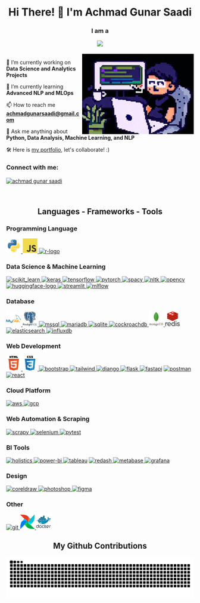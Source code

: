 <div align="center">
    <h1>Hi There! 👋 I'm Achmad Gunar Saadi</h1>
</div>
<div align="center">
    <h3>I am a </h3>
        <img  src="https://readme-typing-svg.herokuapp.com/?font=Righteous&size=30&center=true&vCenter=false&width=500&height=50&duration=4500&color=2CB600&lines=Data+Analyst;Data+Scientist;Python+Specialist;Machine+Learning+Specialist;UX+Design+Enthusiast;Book+Reader+:)" /> 
       </div>
<br>
<div align="rigth">
<img align="right" alt="coding-at-the-weekend" width="300" src="./happy-coding-image.png/"/>
</div>
<div align="left">

🔭 I’m currently working on **Data Science and Analytics Projects**

🌱 I’m currently learning **Advanced NLP and MLOps**

📫 How to reach me **achmadgunarsaadi@gmail.com**

💬 Ask me anything about **Python, Data Analysis, Machine Learning, and NLP**

🛠️ Here is [my portfolio](https://www.datascienceportfol.io/achmadgunarsaadi), let's collaborate! :)

</div>
</div>
<h3 align="left">Connect with me:</h3>
<p align="left">
<a href="https://linkedin.com/in/achmad gunar saadi" target="blank"><img align="center" src="https://raw.githubusercontent.com/rahuldkjain/github-profile-readme-generator/master/src/images/icons/Social/linked-in-alt.svg" alt="achmad gunar saadi" height="30" width="40" /></a>
</p>
<br/>
<h2 align="center">Languages -  Frameworks - Tools</h2>
<h3 align="left">Programming Language</h3>
<p align="left"> 
<a href="https://www.python.org" target="_blank" rel="noreferrer"> <img src="https://raw.githubusercontent.com/devicons/devicon/master/icons/python/python-original.svg" alt="python" width="40" height="40"/> </a>
<a href="https://developer.mozilla.org/en-US/docs/Web/JavaScript" target="_blank" rel="noreferrer"> <img src="https://raw.githubusercontent.com/devicons/devicon/master/icons/javascript/javascript-original.svg" alt="javascript" width="40" height="40"/> </a>
<a href="https://www.r-project.org/" target="_blank" rel="noreferrer"> <img src="https://www.r-project.org/logo/Rlogo.svg" alt="r-logo" width="40" height="40"/></a>
<!-- <a href="https://www.mathworks.com/" target="_blank" rel="noreferrer"> <img src="https://upload.wikimedia.org/wikipedia/commons/2/21/Matlab_Logo.png" alt="matlab" width="40" height="40"/> </a> -->
</p> 

<h3 align="left">Data Science & Machine Learning</h3>
<p align="left"> 
<!-- <a href="https://numpy.org/" target="_blank" rel="noreferrer"> <img src="https://numpy.org/images/logo.svg" alt="numpy" width="40" height="40"/> </a> -->
<!-- <a href="https://scipy.org/" target="_blank" rel="noreferrer"> <img src="https://scipy.org/images/logo.svg" alt="scipy" width="40" height="40"/> </a> -->
<!-- <a href="https://pandas.pydata.org/" target="_blank" rel="noreferrer"> <img src="https://raw.githubusercontent.com/devicons/devicon/2ae2a900d2f041da66e950e4d48052658d850630/icons/pandas/pandas-original.svg" alt="pandas" width="40" height="40"/> </a> -->
<a href="https://scikit-learn.org/" target="_blank" rel="noreferrer"> <img src="https://upload.wikimedia.org/wikipedia/commons/0/05/Scikit_learn_logo_small.svg" alt="scikit_learn" width="40" height="40"/> </a>
<a href="https://keras.io/" target="_blank" rel="noreferrer"> <img src="https://raw.githubusercontent.com/keras-team/keras-io/master/theme/img/k-logo.png" alt="keras" width="40" height="40"/> </a>
<a href="https://www.tensorflow.org" target="_blank" rel="noreferrer"> <img src="https://www.vectorlogo.zone/logos/tensorflow/tensorflow-icon.svg" alt="tensorflow" width="40" height="40"/> </a>
<a href="https://pytorch.org/" target="_blank" rel="noreferrer"> <img src="https://www.vectorlogo.zone/logos/pytorch/pytorch-icon.svg" alt="pytorch" width="40" height="40"/> </a>
<a href="https://spacy.io/" target="_blank" rel="noreferrer"> <img src="https://upload.wikimedia.org/wikipedia/commons/thumb/8/88/SpaCy_logo.svg/768px-SpaCy_logo.svg.png" alt="spacy" height="40"/> </a>
<a href="https://www.nltk.org/" target="_blank" rel="noreferrer"> <img src="https://dlabs.ai/wp-content/uploads/2021/08/nltk-logo-removebg-preview.png" alt="nltk" height="40"/> </a>
<a href="https://opencv.org/" target="_blank" rel="noreferrer"> <img src="https://www.vectorlogo.zone/logos/opencv/opencv-icon.svg" alt="opencv" width="40" height="40"/> </a>
<!-- <a href="https://matplotlib.org/" target="_blank" rel="noreferrer"> <img src="https://matplotlib.org/_static/logo_light.svg" alt="matplotlib" height="40"/> </a> -->
<!-- <a href="https://seaborn.pydata.org/" target="_blank" rel="noreferrer"> <img src="https://seaborn.pydata.org/_images/logo-mark-lightbg.svg" alt="seaborn" width="40" height="40"/> </a> -->
<!-- <a href="https://plotly.com/python/" target="_blank" rel="noreferrer"> <img src="https://upload.wikimedia.org/wikipedia/commons/thumb/8/8a/Plotly-logo.png/330px-Plotly-logo.png" alt="plotly" height="40"/> </a> -->
<a href="https://huggingface.co/" target="_blank" rel="noreferrer"> <img src="https://huggingface.co/front/assets/huggingface_logo-noborder.svg" alt="huggingface-logo" height="40"/> </a>
<a href="https://streamlit.io/" target="_blank" rel="noreferrer"> <img src="https://user-images.githubusercontent.com/7164864/217935870-c0bc60a3-6fc0-4047-b011-7b4c59488c91.png" alt="streamlit" height="40"/> </a>
<a href="https://mlflow.org/" target="_blank" rel="noreferrer"> <img src="https://raw.githubusercontent.com/mlflow/mlflow/master/assets/logo.svg" alt="mlflow" height="40"/> </a>
<!-- <a href="https://radimrehurek.com/gensim/" target="_blank" rel="noreferrer"> <img src="https://radimrehurek.com/gensim/_static/images/gensim.png" alt="gensim" height="40"/> </a> -->
<!-- <a href="https://plotly.com/python/" target="_blank" rel="noreferrer"> <img src="https://global.discourse-cdn.com/business7/uploads/plot/original/3X/3/7/3779c05f16b7ba7afc0872d601ce6c2158cc6d56.png" alt="plotly" width="40" height="40"/> </a> -->
<!-- PREFECT -->
<!-- WEIGHT  AND BIASES (WANDB) -->
</p> 

<h3 align="left">Database</h3>
<p align="left"> 
<a href="https://www.mysql.com/" target="_blank" rel="noreferrer"> <img src="https://raw.githubusercontent.com/devicons/devicon/master/icons/mysql/mysql-original-wordmark.svg" alt="mysql" width="40" height="40"/> </a>
<a href="https://www.postgresql.org" target="_blank" rel="noreferrer"> <img src="https://raw.githubusercontent.com/devicons/devicon/master/icons/postgresql/postgresql-original-wordmark.svg" alt="postgresql" width="40" height="40"/> </a>
<a href="https://www.microsoft.com/en-us/sql-server" target="_blank" rel="noreferrer"> <img src="https://www.svgrepo.com/show/303229/microsoft-sql-server-logo.svg" alt="mssql" width="40" height="40"/> </a>
<a href="https://mariadb.org/" target="_blank" rel="noreferrer"> <img src="https://www.vectorlogo.zone/logos/mariadb/mariadb-icon.svg" alt="mariadb" width="40" height="40"/> </a>
<a href="https://www.sqlite.org/" target="_blank" rel="noreferrer"> <img src="https://www.vectorlogo.zone/logos/sqlite/sqlite-icon.svg" alt="sqlite" width="40" height="40"/> </a>
<a href="https://www.cockroachlabs.com/product/cockroachdb/" target="_blank" rel="noreferrer"> <img src="https://cdn.worldvectorlogo.com/logos/cockroachdb.svg" alt="cockroachdb" width="40" height="40"/> </a>
<a href="https://www.mongodb.com/" target="_blank" rel="noreferrer"> <img src="https://raw.githubusercontent.com/devicons/devicon/master/icons/mongodb/mongodb-original-wordmark.svg" alt="mongodb" width="40" height="40"/> </a>
<a href="https://redis.io" target="_blank" rel="noreferrer"> <img src="https://raw.githubusercontent.com/devicons/devicon/master/icons/redis/redis-original-wordmark.svg" alt="redis" width="40" height="40"/> </a>
<a href="https://www.elastic.co" target="_blank" rel="noreferrer"> <img src="https://www.vectorlogo.zone/logos/elastic/elastic-icon.svg" alt="elasticsearch" width="40" height="40"/> </a>
<a href="https://www.influxdata.com/" target="_blank" rel="noreferrer"> <img src="https://d7umqicpi7263.cloudfront.net/img/product/83e3ab8e-540e-4391-b603-f65174ac0275/ea15d6da-1c4f-409f-8c24-4bbcfbb0d309.png" alt="influxdb" height="40"/></a>
<!-- RedShift -->
</p> 

<h3 align="left">Web Development</h3>
<p align="left"> 
<a href="https://www.w3.org/html/" target="_blank" rel="noreferrer"> <img src="https://raw.githubusercontent.com/devicons/devicon/master/icons/html5/html5-original-wordmark.svg" alt="html5" width="40" height="40"/> </a>
<a href="https://www.w3schools.com/css/" target="_blank" rel="noreferrer"> <img src="https://raw.githubusercontent.com/devicons/devicon/master/icons/css3/css3-original-wordmark.svg" alt="css3" width="40" height="40"/> </a>
<a href="https://getbootstrap.com/" target="_blank" rel="noreferrer"> <img src="https://getbootstrap.com/docs/5.0/assets/brand/bootstrap-logo.svg" alt="bootstrap" height="40"/> </a>
<a href="https://tailwindcss.com/" target="_blank" rel="noreferrer"> <img src="https://tailwindcss.com/_next/static/media/tailwindcss-mark.3c5441fc7a190fb1800d4a5c7f07ba4b1345a9c8.svg" alt="tailwind" height="40"/> </a>
<a href="https://www.djangoproject.com/" target="_blank" rel="noreferrer"> <img src="https://cdn.worldvectorlogo.com/logos/django.svg" alt="django" height="40"/> </a>
<a href="https://flask.palletsprojects.com/" target="_blank" rel="noreferrer"> <img src="https://www.vectorlogo.zone/logos/pocoo_flask/pocoo_flask-icon.svg" alt="flask" width="40" height="40"/> </a>
<a href="https://fastapi.tiangolo.com/" target="_blank" rel="noreferrer"> 
<!-- <img src="https://fastapi.tiangolo.com/img/logo-margin/logo-teal.png" alt="fastapi" height="40"/>  -->
<img src="https://branditechture.agency/brand-logos/wp-content/uploads/wpdm-cache/fastapi-900x0.png" alt="fastapi" width="40" height="40"/></a>
<a href="https://postman.com" target="_blank" rel="noreferrer"> <img src="https://www.vectorlogo.zone/logos/getpostman/getpostman-icon.svg" alt="postman" width="40" height="40"/> </a>
<a href="https://react.dev/" target="_blank" rel="noreferrer"> <img src="https://raw.githubusercontent.com/facebook/react/cae635054e17a6f107a39d328649137b83f25972/fixtures/dom/public/react-logo.svg" alt="react" height="40"/> </a>
</p> 

<h3 align="left">Cloud Platform</h3>
<p align="left"> 
<a href="https://aws.amazon.com" target="_blank" rel="noreferrer"> 
<!-- <img src="https://raw.githubusercontent.com/devicons/devicon/master/icons/amazonwebservices/amazonwebservices-original-wordmark.svg" alt="aws" width="40" height="40"/>  -->
<img src="https://upload.wikimedia.org/wikipedia/commons/9/93/Amazon_Web_Services_Logo.svg" alt="aws" width="40" height="40"/> </a>
<a href="https://cloud.google.com" target="_blank" rel="noreferrer"> <img src="https://www.vectorlogo.zone/logos/google_cloud/google_cloud-icon.svg" alt="gcp" width="40" height="40"/> </a>
</p> 

<h3 align="left">Web Automation & Scraping</h3>
<p align="left"> 
<a href="https://scrapy.org/" target="_blank" rel="noreferrer"> <img src="https://miro.medium.com/v2/resize:fit:400/format:webp/0*UEUUJ4ijRAPbnUJX.png" alt="scrapy" height="40"/> </a>
<!-- <img src="https://scrapy.org/img/scrapylogo.png" alt="scrapy" height="40"/> -->
<a href="https://www.selenium.dev" target="_blank" rel="noreferrer"> <img src="https://raw.githubusercontent.com/detain/svg-logos/780f25886640cef088af994181646db2f6b1a3f8/svg/selenium-logo.svg" alt="selenium" width="40" height="40"/> </a>
<a href="https://docs.pytest.org/" target="_blank" rel="noreferrer"> <img src="https://docs.pytest.org/en/latest/_static/pytest_logo_curves.svg" alt="pytest" width="40" height="40"/> </a>
<!-- beautifulSoup -->
</p> 

<h3 align="left">BI Tools</h3>
<p align="left"> 
<a href="https://www.holistics.io/" target="_blank" rel="noreferrer"> <img src="https://www.holistics.io/blog/content/images/2019/05/holistics-logo-04-1-1.png" alt="holistics" height="40"/> 
<a href="https://powerbi.microsoft.com/en-us/" target="_blank" rel="noreferrer"> <img src="https://raw.githubusercontent.com/microsoft/PowerBI-Icons/main/PNG/Power-BI.png" alt="power-bi" height="40"/> </a>
<a href="https://www.tableau.com/why-tableau" target="_blank" rel="noreferrer"> <img src="https://logos-world.net/wp-content/uploads/2021/10/Tableau-Emblem.png" alt="tableau" height="40"/></a> 
<!-- <img src="https://www.tableau.com/sites/default/files/2022-04/TableauLogo_RGB.png" alt="tableau" height="40"/>  -->
<a href="https://redash.io/" target="_blank" rel="noreferrer"> <img src="https://redash.io/assets/images/elements/redash-logo.svg" alt="redash" width="40" height="40"/> </a>
<a href="https://www.metabase.com/" target="_blank" rel="noreferrer"> <img src="https://www.metabase.com/images/logo.svg" alt="metabase" width="40" height="40"/> </a>
<a href="https://grafana.com/grafana/" target="_blank" rel="noreferrer"> <img src="https://upload.wikimedia.org/wikipedia/commons/thumb/a/a1/Grafana_logo.svg/180px-Grafana_logo.svg.png" alt="grafana" height="40"/> </a>
</p> 

<h3 align="left">Design</h3>
<p align="left"> 
<a href="https://www.coreldraw.com/en/" target="_blank" rel="noreferrer"> <img src="https://upload.wikimedia.org/wikipedia/commons/thumb/f/f1/CorelDraw_logo.svg/150px-CorelDraw_logo.svg.png" alt="coreldraw" width="40" height="40"/> </a>
<a href="https://www.photoshop.com/en" target="_blank" rel="noreferrer"> <img src="https://static.wikia.nocookie.net/logopedia/images/6/6f/Photoshop_2020.svg/revision/latest?cb=20200617010346" alt="photoshop" width="40" height="40"/> </a>
<a href="https://www.figma.com/" target="_blank" rel="noreferrer"> <img src="https://upload.wikimedia.org/wikipedia/commons/3/33/Figma-logo.svg" alt="figma" width="40" height="40"/> </a>
</p> 

<h3 align="left">Other</h3>
<p align="left"> 
<a href="https://git-scm.com/" target="_blank" rel="noreferrer"> <img src="https://www.vectorlogo.zone/logos/git-scm/git-scm-icon.svg" alt="git" width="40" height="40"/> </a>
<!-- <a href="https://heroku.com" target="_blank" rel="noreferrer"> <img src="https://www.vectorlogo.zone/logos/heroku/heroku-icon.svg" alt="heroku" width="40" height="40"/> </a> -->
<!-- <a href="https://www.elastic.co/kibana" target="_blank" rel="noreferrer"> <img src="https://www.vectorlogo.zone/logos/elasticco_kibana/elasticco_kibana-icon.svg" alt="kibana" width="40" height="40"/> </a> -->
<!-- <a href="https://www.linux.org/" target="_blank" rel="noreferrer"> <img src="https://raw.githubusercontent.com/devicons/devicon/master/icons/linux/linux-original.svg" alt="linux" width="40" height="40"/> </a> -->
<a href="https://airflow.apache.org/" target="_blank" rel="noreferrer"> <img src="https://raw.githubusercontent.com/apache/airflow/main/docs/apache-airflow/img/logos/airflow_64x64_emoji_transparent.png" alt="airflow" width="40" height="40"/> </a>
<a href="https://www.docker.com/" target="_blank" rel="noreferrer"> <img src="https://raw.githubusercontent.com/devicons/devicon/master/icons/docker/docker-original-wordmark.svg" alt="docker" width="40" height="40"/> </a>
</p>

<!-- <p><img align="left" src="https://github-readme-stats.vercel.app/api/top-langs?username=saa23&show_icons=true&locale=en&layout=compact" alt="saa23" /></p> -->

<!-- <p>&nbsp;<img align="center" src="https://github-readme-stats.vercel.app/api?username=saa23&show_icons=true&locale=en" alt="saa23" /></p> -->

<!-- <p><img align="center" src="https://github-readme-streak-stats.herokuapp.com/?user=saa23&" alt="saa23" /></p> -->

<div align="center">
<h2>My Github Contributions</h2>
<img alt="snake eating my contributions" src="https://github.com/saa23/saa23/blob/output/github-contribution-grid-snake.svg" />
</div>

